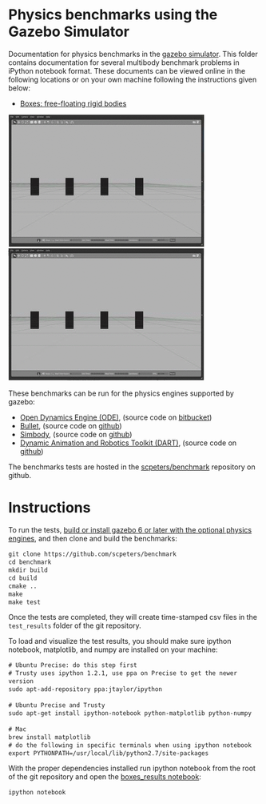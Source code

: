 # Physics benchmarks using the Gazebo Simulator

Documentation for physics benchmarks in the [gazebo simulator](http://gazebosim.org).
This folder contains documentation for several multibody benchmark problems
in iPython notebook format.
These documents can be viewed online in the following locations
or on your own machine following the instructions given below:

* [Boxes: free-floating rigid bodies](http://nbviewer.ipython.org/github/scpeters/benchmark/blob/master/boxes_description.ipynb)

![boxes benchmark animation: simple trajectory](img/boxes_5_simple.gif)
![boxes benchmark animation: complex trajectory](img/boxes_5_complex.gif)

These benchmarks can be run for the physics engines supported by gazebo:

* [Open Dynamics Engine (ODE)](http://ode.org), (source code on [bitbucket](https://bitbucket.org/odedevs/ode))
* [Bullet](http://bulletphysics.org), (source code on [github](https://github.com/bulletphysics/bullet3))
* [Simbody](https://simtk.org/home/simbody), (source code on [github](https://github.com/simbody/simbody))
* [Dynamic Animation and Robotics Toolkit (DART)](http://dartsim.github.io), (source code on [github](https://github.com/dartsim/dart))

The benchmarks tests are hosted in the
[scpeters/benchmark](https://github.com/scpeters/benchmark)
repository on github.

# Instructions

To run the tests,
[build or install gazebo 6 or later
with the optional physics engines](http://gazebosim.org/tutorials/?tut=install#OptionalPhysicsEngines),
and then clone and build the benchmarks:

~~~
git clone https://github.com/scpeters/benchmark
cd benchmark
mkdir build
cd build
cmake ..
make
make test
~~~

Once the tests are completed,
they will create time-stamped csv files in the `test_results` folder of the git repository.

To load and visualize the test results, you should make sure ipython notebook, matplotlib, and numpy are installed on your machine:
~~~
# Ubuntu Precise: do this step first
# Trusty uses ipython 1.2.1, use ppa on Precise to get the newer version
sudo apt-add-repository ppa:jtaylor/ipython

# Ubuntu Precise and Trusty
sudo apt-get install ipython-notebook python-matplotlib python-numpy

# Mac
brew install matplotlib
# do the following in specific terminals when using ipython notebook
export PYTHONPATH=/usr/local/lib/python2.7/site-packages
~~~

With the proper dependencies installed run ipython notebook from the
root of the git repository and open the
[boxes_results notebook](http://nbviewer.ipython.org/github/scpeters/benchmark/blob/master/boxes_results.ipynb):

~~~
ipython notebook
~~~
